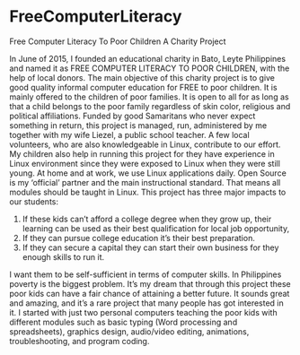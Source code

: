 # FreeComputerLiteracy
Free Computer Literacy To Poor Children A Charity Project

In June of 2015, I founded an educational charity in Bato, Leyte Philippines and named it as FREE COMPUTER LITERACY TO POOR CHILDREN, with the help of local donors. The main objective of this charity project is to give good quality informal computer education for FREE to poor children. It is mainly offered to the children of poor families. It is open to all for as long as that a child belongs to the poor family regardless of skin color, religious and political affiliations. Funded by good Samaritans who never expect something in return, this project is managed, run, administered by me together with my wife Liezel, a public school teacher. A few local volunteers, who are also knowledgeable in Linux, contribute to our effort. My children also help in running this project for they have experience in Linux environment since they were exposed to Linux when they were still young. At home and at work, we use Linux applications daily. Open Source is my ‘official’ partner and the main instructional standard. That means all modules should be taught in Linux. 
This project has three major impacts to our students:
  1) If these kids can’t afford a college degree when they grow up, their learning can be used as their best qualification for local job opportunity,
  2) If they can pursue college education it’s their best preparation.
  3) If they can secure a capital they can start their own business for they enough skills to run it.

I want them to be self-sufficient in terms of computer skills. In Philippines poverty is the biggest problem. It’s my dream that through this project these poor kids can have a fair chance of attaining a better future. It sounds great and amazing, and it’s a rare project that many people has got interested in it. I started with just two personal computers teaching the poor kids with different modules such as basic typing (Word processing and spreadsheets), graphics design, audio/video editing, animations, troubleshooting, and program coding.
